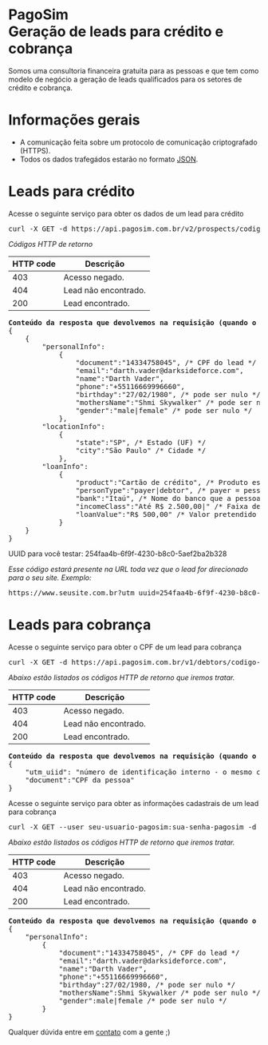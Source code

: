 PagoSim<br>Geração de leads para crédito e cobrança
====
Somos uma consultoria financeira gratuita para as pessoas e que tem como modelo de negócio a geração de leads qualificados para os setores de crédito e cobrança.

Informações gerais
===

* A comunicação feita sobre um protocolo de comunicação criptografado (HTTPS).
* Todos os dados trafegádos estarão no formato [JSON](http://www.json.org/).


Leads para crédito
====

Acesse o seguinte serviço para obter os dados de um lead para crédito

<pre>
curl -X GET -d https://api.pagosim.com.br/v2/prospects/codigo-utm_uuid_que-voce-recebeu-na-url
</pre>

*Códigos HTTP de retorno*

| HTTP code |                   Descrição                                   |
|-----------|---------------------------------------------------------------|
| 403       |                   Acesso negado.                              |
| 404       |                   Lead não encontrado.                        |
| 200       |                   Lead encontrado.                            |

<pre>
<b>Conteúdo da resposta que devolvemos na requisição (quando o código HTTP for 200)</b>
{
    {
        "personalInfo":
            {
                "document":"14334758045", /* CPF do lead */
                "email":"darth.vader@darksideforce.com",
                "name":"Darth Vader",
                "phone":"+55116669996660",
                "birthday":"27/02/1980", /* pode ser nulo */
                "mothersName":"Shmi Skywalker" /* pode ser nulo */,
                "gender":"male|female" /* pode ser nulo */
            },
        "locationInfo":
            {
                "state":"SP", /* Estado (UF) */
                "city":"São Paulo" /* Cidade */
            },
        "loanInfo":
            {
                "product":"Cartão de crédito", /* Produto escolhido pelo usuário */
                "personType":"payer|debtor", /* payer = pessoa sem negativação; debtor=pessoa com negativação */
                "bank":"Itaú", /* Nome do banco que a pessoa possue conta corrente */
                "incomeClass":"Até R$ 2.500,00|" /* Faixa de renda informada */,
                "loanValue":"R$ 500,00" /* Valor pretendido pela pessoa */
            }
    }
}
</pre>

UUID para você testar: 254faa4b-6f9f-4230-b8c0-5aef2ba2b328

*Esse código estará presente na URL toda vez que o lead for direcionado para o seu site. Exemplo:*
<pre>
https://www.seusite.com.br?utm_uuid=254faa4b-6f9f-4230-b8c0-5aef2ba2b328
</pre>

Leads para cobrança
====

Acesse o seguinte serviço para obter o CPF de um lead para cobrança

<pre>
curl -X GET -d https://api.pagosim.com.br/v1/debtors/codigo-lead-pagosim
</pre>

*Abaixo estão listados os códigos HTTP de retorno que iremos tratar.*

| HTTP code |                   Descrição                                   |
|-----------|---------------------------------------------------------------|
| 403       |                   Acesso negado.                              |
| 404       |                   Lead não encontrado.                        |
| 200       |                   Lead encontrado.                            |

<pre>
<b>Conteúdo da resposta que devolvemos na requisição (quando o código HTTP de resposta for 200)</b>
{
    "utm_uiid": "número de identificação interno - o mesmo código que iremos mandar para você na URL",
    "document":"CPF da pessoa"
}
</pre>

Acesse o seguinte serviço para obter as informações cadastrais de um lead para cobrança

<pre>
curl -X GET --user seu-usuario-pagosim:sua-senha-pagosim -d https://api.pagosim.com.br/v1/debtors/document/cpf-do-lead
</pre>

*Abaixo estão listados os códigos HTTP de retorno que iremos tratar.*

| HTTP code |                   Descrição                                   |
|-----------|---------------------------------------------------------------|
| 403       |                   Acesso negado.                              |
| 404       |                   Lead não encontrado.                        |
| 200       |                   Lead encontrado.                            |

<pre>
<b>Conteúdo da resposta que devolvemos na requisição (quando o código HTTP de resposta for 200)</b>
{
    "personalInfo":
        {
            "document":"14334758045", /* CPF do lead */
            "email":"darth.vader@darksideforce.com",
            "name":"Darth Vader",
            "phone":"+55116669996660",
            "birthday":27/02/1980, /* pode ser nulo */
            "mothersName":Shmi Skywalker /* pode ser nulo */,
            "gender":male|female /* pode ser nulo */
        }
}
</pre>

Qualquer dúvida entre em [contato](mailto:devops@pagosim.com.br) com a gente ;)

